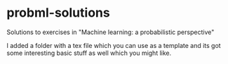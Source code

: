 # probml-solutions
Solutions to exercises in "Machine learning: a probabilistic perspective"

I added a folder with a tex file which you can use as a template and its got some interesting basic stuff as well which you might like.